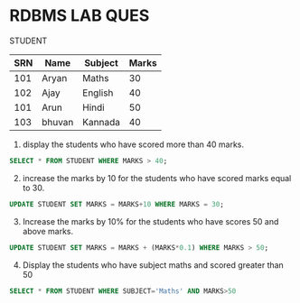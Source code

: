 # RDBMS LAB QUES

STUDENT

| SRN |  Name |Subject |Marks |
|-----|-------|--------|------|
| 101 | Aryan | Maths  | 30   |
| 102 | Ajay  | English| 40   |
| 101 | Arun  | Hindi  | 50   |
| 103 | bhuvan|Kannada | 40   |

1. display the students who have scored more than 40 marks.

```sql
SELECT * FROM STUDENT WHERE MARKS > 40;
```
2. increase the marks by 10 for the students who have scored marks equal to 30.
```sql
UPDATE STUDENT SET MARKS = MARKS+10 WHERE MARKS = 30;
```
3. Increase the marks by 10% for the students who have scores 50 and above marks.
```sql
UPDATE STUDENT SET MARKS = MARKS + (MARKS*0.1) WHERE MARKS > 50;
```
4. Display the students who have subject maths and scored greater than 50 
```sql
SELECT * FROM STUDENT WHERE SUBJECT='Maths' AND MARKS>50
```
